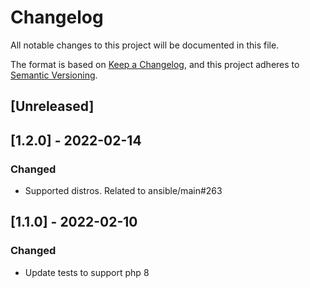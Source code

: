 # Changelog
All notable changes to this project will be documented in this file.

The format is based on [Keep a Changelog](https://keepachangelog.com/en/1.0.0/),
and this project adheres to [Semantic Versioning](https://semver.org/spec/v2.0.0.html).

## [Unreleased]

## [1.2.0] - 2022-02-14
### Changed
- Supported distros. Related to ansible/main#263

## [1.1.0] - 2022-02-10
### Changed
- Update tests to support php 8
